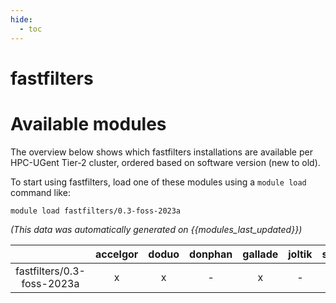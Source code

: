 ```yaml
---
hide:
  - toc
---
```


fastfilters
===========

# Available modules


The overview below shows which fastfilters installations are available per HPC-UGent Tier-2 cluster, ordered based on software version (new to old).

To start using fastfilters, load one of these modules using a `module load` command like:

```shell
module load fastfilters/0.3-foss-2023a
```

*(This data was automatically generated on {{modules_last_updated}})*  

| |accelgor|doduo|donphan|gallade|joltik|shinx|
| :---: | :---: | :---: | :---: | :---: | :---: | :---: |
|fastfilters/0.3-foss-2023a|x|x|-|x|-|x|
